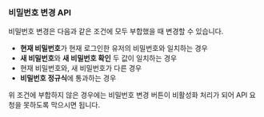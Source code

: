 ### 비밀번호 변경 API



비밀번호 변경은 다음과 같은 조건에 모두 부합했을 때 변경할 수 있습니다.

- **현재 비밀번호**가 현재 로그인한 유저의 비밀번호와 일치하는 경우
- **새 비밀번호**와 **새 비밀번호 확인** 두 값이 일치하는 경우
- 현재 비밀번호와, 새 비밀번호가 다른 경우 
- **비밀번호 정규식**에 통과하는 경우

위 조건에 부합하지 않은 경우에는 비밀번호 변경 버튼이 비활성화 처리가 되어 API 요청을 못하도록 막으시면 됩니다. 



